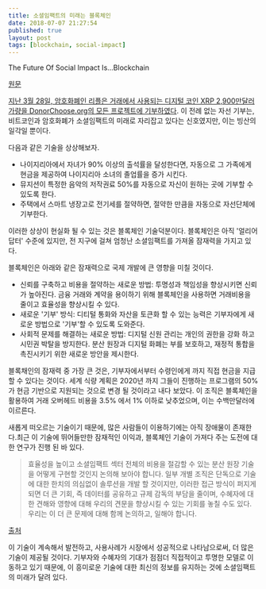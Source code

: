 ```yaml
---
title: 소셜임팩트의 미래는 블록체인
date: 2018-07-07 21:27:54
published: true
layout: post
tags: [blockchain, social-impact]
---
```


The Future Of Social Impact Is...Blockchain

[원문](https://www.forbes.com/sites/davidhessekiel/2018/04/03/the-future-of-social-impact-is-blockchain)

[지난 3월 28일, 암호화폐인 리플은 거래에서 사용되는 디지털 코인 XRP 2,900만달러 가량을 DonorChoose.org의 모든 프로젝트에 기부하였다](https://www.fastcompany.com/40551578/a-29-million-cryptocurrency-donation-just-funded-every-project-on-donorschoose-org). 이 전례 없는 자선 기부는, 비트코인과 암호화폐가 소셜임팩트의 미래로 자리잡고 있다는 신호였지만, 이는 빙산의 일각일 뿐이다.

다음과 같은 기술을 상상해보자.

- 나이지리아에서 자녀가 90% 이상의 출석률을 달성한다면, 자동으로 그 가족에게 현금을 제공하여 나이지리아 소녀의 졸업률을 증가 시킨다.
- 뮤지션이 특정한 음악의 저작권료 50%를 자동으로 자신이 원하는 곳에 기부할 수 있도록 한다.
- 주택에서 스마트 냉장고로 전기세를 절약하면, 절약한 만큼을 자동으로 자선단체에 기부한다.

이러한 상상이 현실화 될 수 있는 것은 블록체인 기술덕분이다. 블록체인은 아직 '얼리어답터' 수준에 있지만, 전 지구에 걸쳐 엄청난 소셜임팩트를 가져올 잠재력을 가지고 있다.

블록체인은 아래와 같은 잠재력으로 국제 개발에 큰 영향을 미칠 것이다.

- 신뢰를 구축하고 비용을 절약하는 새로운 방법: 투명성과 책임성을 향상시키면 신뢰가 높아진다. 금융 거래와 계약을 용이하기 위해 블록체인을 사용하면 거래비용을 줄이고 효율성을 향상시킬 수 있다.
- 새로운 '기부' 방식: 디티털 통화와 자산을 토큰화 할 수 있는 능력은 기부자에게 새로운 방법으로 '기부'할 수 있도록 도와준다.
- 사회적 문제를 해결하는 새로운 방법: 디지털 신원 관리는 개인의 권한을 강화 하고 시민권 박탈을 방지한다. 분산 원장과 디지털 화폐는 부를 보호하고, 재정적 통합을 촉진시키기 위한 새로운 방안을 제시한다.

블록채인의 잠재력 중 가장 큰 것은, 기부자에서부터 수령인에게 까지 직접 현금을 지급 할 수 있다는 것이다. 세계 식량 계획은 2020년 까지 그들이 진행하는 프로그램의 50%가 현금 기반으로 지원되는 것으로 변경 될 것이라고 내다 보았다. 이 조직은 블록체인을 활용하여 거래 오버헤드 비용을 3.5% 에서 1% 이하로 낮추었으며, 이는 수백만달러에 이르른다.

새롭게 떠오르는 기술이기 때문에, 많은 사람들이 이용하기에는 아직 장애물이 존재한다.최근 이 기술에 뛰어들만한 잠재적인 이익과, 블록체인 기술이 가져다 주는 도전에 대한 연구가 진행 된 바 있다.

> 효율성을 높이고 소셜임팩트 섹터 전체의 비용을 절감할 수 있는 분산 원장 기술을 어떻게 구현할 것인지 논의해 보아야 합니다. 일부 개별 조직은 단독으로 기술에 대한 한치의 의심없이 솔루션을 개발 할 것이지만, 이러한 접근 방식이 퍼지게 되면 더 큰 기회, 즉 데이터를 공유하고 규제 감독의 부담을 줄이며, 수혜자에 대한 견해와 영향에 대해 우리의 견문을 향상시킬 수 있는 기회를 놓칠 수도 있다. 우리는 이 더 큰 문제에 대해 함께 논의하고, 일해야 합니다.

[출처](https://www.mercycorps.org/sites/default/files/Mercy-Corps-A-Revolution-in-Trust-Blockchain-May-2017_1.pdf)

이 기술이 계속해서 발전하고, 사용사례가 시장에서 성공적으로 나타남으로써, 더 많은 기술이 제공될 것이다. 기부자와 수혜자의 기대가 점점더 직접적이고 투명한 모델로 이동하고 있기 때문에, 이 흥미로운 기술에 대한 최신의 정보를 유지하는 것에 소셜임팩트의 미래가 달려 있다.

